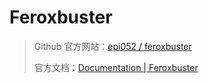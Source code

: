 # Feroxbuster

> Github 官方网站：[epi052 / feroxbuster](https://github.com/epi052/feroxbuster?tab=readme-ov-file)
>
> 官方文档：[Documentation | Feroxbuster](https://epi052.github.io/feroxbuster-docs/docs/)
